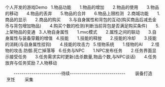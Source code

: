 个人开发的游戏Demo
    1.物品功能
        1.物品的增加
        2.物品的使用
        3.物品的移动
        4.物品的丢弃
        5.物品的合并
        6.物品上限检测
   2.商城功能
        1.商品的显示
        2.商品的购买
        3.与自身属性和背包的互动(购买商品后减去金币与背包增加物品)
        4.购买个数的检测(判断当前背包是否满足购买条件)
        5.上架物品的变通
   3.人物自身属性
        1.mvc模式
        2.属性之间的联动
        3.自身属性与装备穿戴的增值
   4.技能
        1.技能的释放
        2.技能的冷却
        3.技能的消耗(与自身属性挂钩)
        4.技能的攻击力
   5.怪物系统
        1.怪物的AI
        2.怪物的攻击.防御.死亡掉落等
   6.任务与NPC
        1.NPC发布任务
        2.任务界面显示接受任务
        3.任务需求实时更新(击杀数量,物品个数,与NPC谈话)
        4.任务放弃与任务奖励
  7.人物移动
        
        
        
        ------------------------待续----------------------------
        装备打造
        烹饪
        采集

